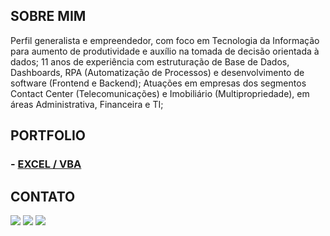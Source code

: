 ## SOBRE MIM

Perfil generalista e empreendedor, com foco em Tecnologia da Informação para aumento de produtividade e auxílio na tomada de decisão orientada à dados;
11 anos de experiência com estruturação de Base de Dados, Dashboards, RPA (Automatização de Processos) e desenvolvimento de software (Frontend e Backend);
Atuações em empresas dos segmentos Contact Center (Telecomunicações) e Imobiliário (Multipropriedade), em áreas Administrativa, Financeira e TI;

## PORTFOLIO

### - <a href="https://github.com/daiangm/portfolio/tree/main/Excel#readme">EXCEL / VBA</a>

## CONTATO

<div> 
    <a href="https://bit.ly/3o7JAHZ" target="_blank"><img src="https://img.shields.io/badge/-Whatsapp-%2325D366?style=for-the-badge&logo=WhatsApp&logoColor=white" target="_blank"></a> 
  <a href = "mailto:daiangm@gmail.com"><img src="https://img.shields.io/badge/-Email-%23333?style=for-the-badge&logo=gmail&logoColor=white" target="_blank"></a>
  <a href="https://bit.ly/3tOqqdE" target="_blank"><img src="https://img.shields.io/badge/-LinkedIn-%230077B5?style=for-the-badge&logo=linkedin&logoColor=white" target="_blank"></a> 
 
</div>
